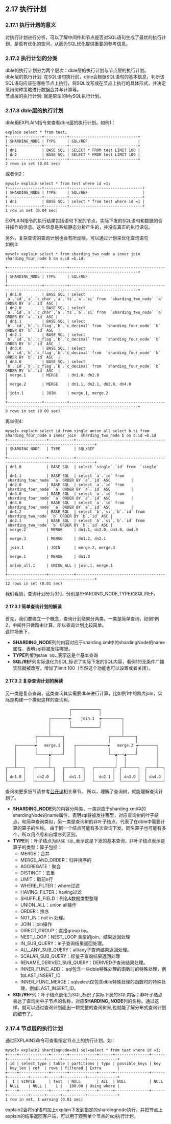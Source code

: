 ## 2.17 执行计划

### 2.17.1 执行计划的意义
对执行计划进行分析，可以了解中间件和节点是否对SQL语句生成了最优的执行计划，是否有优化的空间，从而为SQL优化提供重要的参考信息。  

### 2.17.2 执行计划的分类
dble的执行计划分为两个层次：dble层的执行计划与节点层的执行计划。   
dble层的执行计划: 在SQL语句执行前，dble会根据SQL语句的基本信息，判断该SQL语句应该在哪些节点上执行，将SQL改写成在节点上执行的具体形式，并决定采用何种策略进行数据合并与计算等。  
节点层的执行计划: 就是原生的MySQL执行计划。 
 
### 2.17.3  dble层的执行计划  
dble用EXPLAIN指令来查看dble层的执行计划。如例1：  
```  
explain select * from test;
+---------------+----------+------------------------------+
| SHARDING_NODE | TYPE     | SQL/REF                      |
+---------------+----------+------------------------------+
| dn1           | BASE SQL | SELECT * FROM test LIMIT 100 |
| dn2           | BASE SQL | SELECT * FROM test LIMIT 100 |
+---------------+----------+------------------------------+
2 rows in set (0.01 sec)

```  

或者例2：  
```  
mysql> explain select * from test where id =1;
+---------------+----------+--------------------------------+
| SHARDING_NODE | TYPE     | SQL/REF                        |
+---------------+----------+--------------------------------+
| dn1           | BASE SQL | select * from test where id =1 |
+---------------+----------+--------------------------------+
1 row in set (0.04 sec)

```  



EXPLAIN指令的执行结果包括语句下发的节点，实际下发的SQL语句和数据的合并操作的信息。这些信息是系统静态分析产生的，并没有真正的执行语句。  

另外，复杂查询的查询计划也会有所反映，可以通过计划来优化查询语句   
如例3:  
```
mysql> explain select * from sharding_two_node a inner join sharding_four_node b on a.id =b.id;

+---------------+----------+----------------------------------------------------------------------------------------------------+
| SHARDING_NODE | TYPE     | SQL/REF                                                                                            |
+---------------+----------+----------------------------------------------------------------------------------------------------+
| dn1.0         | BASE SQL | select `a`.`id`,`a`.`c_char`,`a`.`ts`,`a`.`si` from  `sharding_two_node` `a` ORDER BY `a`.`id` ASC |
| dn2.0         | BASE SQL | select `a`.`id`,`a`.`c_char`,`a`.`ts`,`a`.`si` from  `sharding_two_node` `a` ORDER BY `a`.`id` ASC |
| dn1.1         | BASE SQL | select `b`.`id`,`b`.`c_flag`,`b`.`c_decimal` from  `sharding_four_node` `b` ORDER BY `b`.`id` ASC  |
| dn2.1         | BASE SQL | select `b`.`id`,`b`.`c_flag`,`b`.`c_decimal` from  `sharding_four_node` `b` ORDER BY `b`.`id` ASC  |
| dn3.0         | BASE SQL | select `b`.`id`,`b`.`c_flag`,`b`.`c_decimal` from  `sharding_four_node` `b` ORDER BY `b`.`id` ASC  |
| dn4.0         | BASE SQL | select `b`.`id`,`b`.`c_flag`,`b`.`c_decimal` from  `sharding_four_node` `b` ORDER BY `b`.`id` ASC  |
| merge.1       | MERGE    | dn1.0, dn2.0                                                                                       |
| merge.2       | MERGE    | dn1.1, dn2.1, dn3.0, dn4.0                                                                         |
| join.1        | JOIN     | merge.1, merge.2                                                                                   |
+---------------+----------+----------------------------------------------------------------------------------------------------+
9 rows in set (0.00 sec)
```
再举例4:
```
mysql> explain select id from single union all select b.si from sharding_four_node a inner join  sharding_two_node b on a.id =b.id
+-----------------+-----------+------------------------------------------------------------------------------+
| SHARDING_NODE   | TYPE      | SQL/REF                                                                      |
+-----------------+-----------+------------------------------------------------------------------------------+
| dn1.0           | BASE SQL  | select `single`.`id` from  `single`                                          |
| dn1.1           | BASE SQL  | select `a`.`id` from  `sharding_four_node` `a` ORDER BY `a`.`id` ASC         |
| dn2.0           | BASE SQL  | select `a`.`id` from  `sharding_four_node` `a` ORDER BY `a`.`id` ASC         |
| dn3.0           | BASE SQL  | select `a`.`id` from  `sharding_four_node` `a` ORDER BY `a`.`id` ASC         |
| dn4.0           | BASE SQL  | select `a`.`id` from  `sharding_four_node` `a` ORDER BY `a`.`id` ASC         |
| dn1.2           | BASE SQL  | select `b`.`si`,`b`.`id` from  `sharding_two_node` `b` ORDER BY `b`.`id` ASC |
| dn2.1           | BASE SQL  | select `b`.`si`,`b`.`id` from  `sharding_two_node` `b` ORDER BY `b`.`id` ASC |
| merge.2         | MERGE     | dn1.1, dn2.0, dn3.0, dn4.0                                                   |
| merge.3         | MERGE     | dn1.2, dn2.1                                                                 |
| join.1          | JOIN      | merge.2, merge.3                                                             |
| merge.1         | MERGE     | dn1.0                                                                        |
| union_all.1     | UNION_ALL | join.1, merge.1                                                              |
+-----------------+-----------+------------------------------------------------------------------------------+
12 rows in set (0.01 sec)
```


我们看到，查询计划分为3列，分别是SHARDING_NODE,TYPE和SQL/REF。  
#### 2.17.3.1 简单查询计划的解读  
首先，我们要建立一个概念，查询计划结果分两类，一类是简单查询，如例1例2，中间件只做路由计算，所以查询计划比较简单。  
这种场景下，  
- **SHARDING_NODE**列的内容对应于sharding.xml中的shardingNode的name属性，表明sql将被发往哪里。  
- **TYPE**列恒为`BASE SQL`,表示这是个基本查询
- **SQL/REF**列实际退化为SQL,标识了实际下发的SQL内容，看例1的无条件广播实际就被改写，增加了limit 100（当然这个功能也可以设置或者关闭）。  

#### 2.17.3.2 复杂查询计划的解读  
另一类是复杂查询，这类查询其实需要dble进行计算，比如例1中的跨库join，实际是构建一个类似这样的查询树。
``` 
                            ┌────────────┐
                            │            │
                   ┌────────►    join.1  ◄─────────┐
                   │        │            │         │
                   │        └────────────┘         │
                   │                               │
             ┌─────┴─────┐                   ┌─────┴─────┐
             │           │                   │           │
    ┌────────►   merge.1 │    ┌──────────────►   merge.2 ◄────────┐
    │        │           │    │              │           │        │
    │        └─────▲─────┘    │              └──▲───▲────┘        │
    │              │          │                 │   │             │
    │              │          │                 │   │             │
┌───┴───┐   ┌──────┴─┐   ┌────┴───┐   ┌────────┬┘ ┌─┴─────┐  ┌────┴──┐
│       │   │        │   │        │   │        │  │       │  │       │
│ dn1.0 │   │ dn2.0  │   │  dn1.1 │   │  dn2.1 │  │ dn3.0 │  │ dn4.0 │
└───────┘   └────────┘   └────────┘   └────────┘  └───────┘  └───────┘
```

查询树更多细节请参考[公开课](https://opensource.actionsky.com/dble-lessons/)相关章节。
所以，理解了查询树，就能理解查询计划了。
- **SHARDING_NODE**列的内容分两类，一类对应于sharding.xml中的shardingNode的name属性，表明sql将被发往哪里，对应查询树的叶子结点，和简单查询类似，另一类是查询树的非叶子结点，代表了在dble中需要计算的算子的名称。 由于同一个结点可能有多次查询下发。同名算子也可能有多个，所以用点号和自增序列区别。
- **TYPE**列：叶子结点为`BASE SQL`,表示这是下发的基本查询，非叶子结点表示是算子的类型：算子包括：    
  + MERGE：合并 
  + MERGE_AND_ORDER：归并排序的 
  + AGGREGATE：聚合  
  + DISTINCT：去重
  + LIMIT：取前n行
  + WHERE_FILTER：where过滤  
  + HAVING_FILTER：having过滤  
  + SHUFFLE_FIELD：列名&数据类型整理  
  + UNION_ALL：union all操作
  + ORDER：排序
  + NOT_IN：not in 处理。
  + JOIN：join操作  
  + DIRECT_GROUP：直接group by。 
  + NEST_LOOP：NEST_LOOP 类型的join，结果返回处理     
  + IN_SUB_QUERY：in子查询结果返回处理。  
  + ALL_ANY_SUB_QUERY：all/any子查询结果返回处理。  
  + SCALAR_SUB_QUERY：标量子查询结果返回处理   
  + RENAME_DERIVED_SUB_QUERY：DERIVED子查询结果处理。     
  + INNER_FUNC_ADD： sql包含一些dble特殊处理的函数时的特殊处理，例如LAST_INSERT_ID
  + INNER_FUNC_MERGE：sqlselect仅包含dble特殊处理的函数时的特殊处理，例如LAST_INSERT_ID。  
- **SQL/REF**列：叶子结点退化为SQL,标识了实际下发的SQL内容；非叶子结点表达了查询树中子节点的名称，对应**SHARDING_NODE**列的名称。通过这样，就可以通过查询计划画出一颗完整的查询树来,也就能了解分布式查询计划的细节了。    


### 2.17.4  节点层的执行计划
通过EXPLAIN2命令可查看指定节点上的执行计划。如：
```
mysql> explain2 shardingnode=dn1 sql=select * from test where id =1;
+----+-------------+-------+------------+------+---------------+------+---------+------+------+----------+-------------+
| id | select_type | table | partitions | type | possible_keys | key  | key_len | ref  | rows | filtered | Extra       |
+----+-------------+-------+------------+------+---------------+------+---------+------+------+----------+-------------+
|  1 | SIMPLE      | test  | NULL       | ALL  | NULL          | NULL | NULL    | NULL |    1 |   100.00 | Using where |
+----+-------------+-------+------------+------+---------------+------+---------+------+------+----------+-------------+
1 row in set, 1 warning (0.01 sec)
```
  
explain2会将sql语句加上explain下发到指定的shardingnode执行，并把节点上explain的结果返回客户端，可以用于观察单个节点的sql执行计划。

